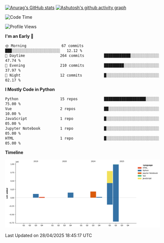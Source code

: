 

[![Anurag's GitHub stats](https://github-readme-stats.vercel.app/api?username=24mlight&show_icons=true&theme=buefy)](https://github.com/anuraghazra/github-readme-stats)
[![Ashutosh's github activity graph](https://github-readme-activity-graph.vercel.app/graph?username=24mlight&theme=tokyo-night)](https://github.com/ashutosh00710/github-readme-activity-graph)

<!--START_SECTION:waka-->
![Code Time](http://img.shields.io/badge/Code%20Time-203%20hrs%2036%20mins-blue)

![Profile Views](http://img.shields.io/badge/Profile%20Views-91-blue)

**I'm an Early 🐤** 

```text
🌞 Morning                67 commits          ███░░░░░░░░░░░░░░░░░░░░░░   12.12 % 
🌆 Daytime                264 commits         ████████████░░░░░░░░░░░░░   47.74 % 
🌃 Evening                210 commits         █████████░░░░░░░░░░░░░░░░   37.97 % 
🌙 Night                  12 commits          █░░░░░░░░░░░░░░░░░░░░░░░░   02.17 % 
```


**I Mostly Code in Python** 

```text
Python                   15 repos            ███████████████████░░░░░░   75.00 % 
Vue                      2 repos             ██░░░░░░░░░░░░░░░░░░░░░░░   10.00 % 
JavaScript               1 repo              █░░░░░░░░░░░░░░░░░░░░░░░░   05.00 % 
Jupyter Notebook         1 repo              █░░░░░░░░░░░░░░░░░░░░░░░░   05.00 % 
HTML                     1 repo              █░░░░░░░░░░░░░░░░░░░░░░░░   05.00 % 
```



**Timeline**

![Lines of Code chart](https://raw.githubusercontent.com/24mlight/24mlight/main/assets/bar_graph.png)


 Last Updated on 28/04/2025 18:45:17 UTC
<!--END_SECTION:waka-->
